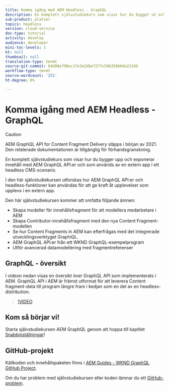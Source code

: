```yaml
---
title: Komma igång med AEM Headless - GraphQL
description: En komplett självstudiekurs som visar hur du bygger ut och visar innehåll med hjälp AEM GraphQL API:er.
sub-product: platser
topics: headless
version: cloud-service
doc-type: tutorial
activity: develop
audience: developer
mini-toc-levels: 1
kt: null
thumbnail: null
translation-type: tm+mt
source-git-commit: 64d88ef98ec1fe3e2dbe727fc59b350bb0a2134b
workflow-type: tm+mt
source-wordcount: '251'
ht-degree: 0%

---
```



# Komma igång med AEM Headless - GraphQL

>[!CAUTION]
>
> AEM GraphQL API for Content Fragment Delivery släpps i början av 2021.
> Den relaterade dokumentationen är tillgänglig för förhandsgranskning.

En komplett självstudiekurs som visar hur du bygger upp och exponerar innehåll med AEM GraphQL API:er och som används av en extern app i ett headless CMS-scenario.

I den här självstudiekursen utforskas hur AEM GraphQL API:er och headless-funktioner kan användas för att ge kraft åt upplevelser som upplevs i en extern app.

Den här självstudiekursen kommer att omfatta följande ämnen:

* Skapa modeller för innehållsfragment för att modellera medarbetare i AEM
* Skapa Contributor-innehållsfragment med den nya Content Fragment-modellen
* Se hur Content Fragments in AEM kan efterfrågas med det integrerade utvecklingsverktyget GraphiQL.
* AEM GraphQL API:er från ett WKND GraphQL-exempelprogram
* Utför avancerad datamodellering med fragmentreferenser

## GraphQL - översikt

I videon nedan visas en översikt över GraphQL API som implementerats i AEM. GraphQL API i AEM är främst utformat för att leverera Content fragment-data till program längre fram i kedjan som en del av en headless-distribution.

>[!VIDEO](https://video.tv.adobe.com/v/328618/?quality=12&learn=on)

## Kom så börjar vi!

Starta självstudiekursen AEM GraphQL genom att hoppa till kapitlet [Snabbinställningar](./setup.md)!

## GitHub-projekt

Källkoden och innehållspaketen finns i [AEM Guides - WKND GraphQL GitHub Project](https://github.com/adobe/aem-guides-wknd-graphql).

Om du har problem med självstudiekursen eller koden lämnar du ett [GitHub-problem](https://github.com/adobe/aem-guides-wknd-graphql/issues).
